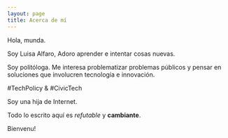 ```yaml
---
layout: page
title: Acerca de mí
---
```


Hola, munda. 

Soy Luisa Alfaro, Adoro aprender e intentar cosas nuevas. 

Soy politóloga. Me interesa problematizar problemas públicos y pensar en soluciones que involucren tecnología e innovación.

#TechPolicy & #CivicTech

Soy una hija de Internet. 

Todo lo escrito aquí es *refutable* y **cambiante**.

Bienvenu!
